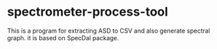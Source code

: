 # spectrometer-process-tool

This is a program for extracting ASD to CSV and also generate spectral graph. it is based on SpecDal package.